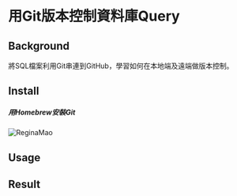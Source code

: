 # 用Git版本控制資料庫Query
## Background

將SQL檔案利用Git串連到GitHub，學習如何在本地端及遠端做版本控制。


## Install
##### 用Homebrew安裝Git
![ReginaMao](https://imgur.com/irdLDfp.png "instakk")


## Usage

## Result
